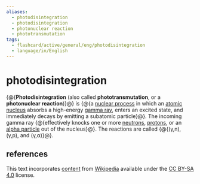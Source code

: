 ```yaml
---
aliases:
  - photodisintegration
  - photodisintegration
  - photonuclear reaction
  - phototransmutation
tags:
  - flashcard/active/general/eng/photodisintegration
  - language/in/English
---
```


# photodisintegration

{@{__Photodisintegration__ (also called __phototransmutation__, or a __photonuclear reaction__)}@} is {@{a [nuclear process](nuclear%20reaction.md) in which an [atomic nucleus](atomic%20nucleus.md) absorbs a high-energy [gamma ray](gamma%20ray.md), enters an excited state, and immediately decays by emitting a subatomic particle}@}. The incoming gamma ray {@{effectively knocks one or more [neutrons](neutron.md), [protons](proton.md), or an [alpha particle](alpha%20particle.md) out of the nucleus}@}. The reactions are called {@{(γ,n), (γ,p), and (γ,α)}@}. <!--SR:!2025-07-19,274,330!2027-02-23,702,330!2027-01-23,680,330!2026-01-02,361,310-->

## references

This text incorporates [content](https://en.wikipedia.org/wiki/photodisintegration) from [Wikipedia](Wikipedia.md) available under the [CC BY-SA 4.0](https://creativecommons.org/licenses/by-sa/4.0/) license.
